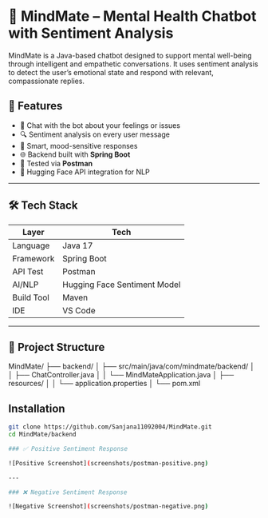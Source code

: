 # 🧠 MindMate – Mental Health Chatbot with Sentiment Analysis

MindMate is a Java-based chatbot designed to support mental well-being through intelligent and empathetic conversations. It uses sentiment analysis to detect the user’s emotional state and respond with relevant, compassionate replies.

## 🚀 Features

- 💬 Chat with the bot about your feelings or issues
- 🔍 Sentiment analysis on every user message
- 🧠 Smart, mood-sensitive responses
- 🌐 Backend built with **Spring Boot**
- 🧪 Tested via **Postman**
- 🔐 Hugging Face API integration for NLP

---

## 🛠️ Tech Stack

| Layer     | Tech                        |
|-----------|-----------------------------|
| Language  | Java 17                     |
| Framework | Spring Boot                 |
| API Test  | Postman                     |
| AI/NLP    | Hugging Face Sentiment Model |
| Build Tool| Maven                       |
| IDE       | VS Code                     |

---

## 📁 Project Structure

MindMate/
├── backend/
│ ├── src/main/java/com/mindmate/backend/
│ │ ├── ChatController.java
│ │ └── MindMateApplication.java
│ ├── resources/
│ │ └── application.properties
│ └── pom.xml

## Installation

```bash
git clone https://github.com/Sanjana11092004/MindMate.git
cd MindMate/backend

### ✅ Positive Sentiment Response

![Positive Screenshot](screenshots/postman-positive.png)

---

### ❌ Negative Sentiment Response

![Negative Screenshot](screenshots/postman-negative.png)
